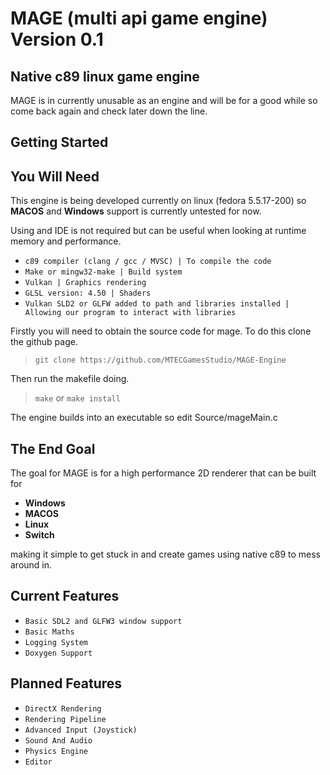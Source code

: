 # MAGE (multi api game engine) Version 0.1
## Native c89 linux game engine

MAGE is in currently unusable as an engine and will be for a good while so come back again and check later down the line.

## Getting Started
## You Will Need

This engine is being developed currently on linux (fedora 5.5.17-200) so **MACOS** and **Windows** support is currently untested for now.

Using and IDE is not required but can be useful when looking at runtime memory and performance.

- `c89 compiler (clang / gcc / MVSC) | To compile the code`
- `Make or mingw32-make | Build system`
- `Vulkan | Graphics rendering`
- `GLSL version: 4.50 | Shaders`
- `Vulkan SLD2 or GLFW added to path and libraries installed | Allowing our program to interact with libraries`
  
Firstly you will need to obtain the source code for mage. To do this clone the github page.

 >`git clone https://github.com/MTECGamesStudio/MAGE-Engine`

Then run the makefile doing.

> `make` or `make install`

The engine builds into an executable so edit Source/mageMain.c

## The End Goal
The goal for MAGE is for a high performance 2D renderer that can be built for 

- **Windows**
- **MACOS**
- **Linux** 
- **Switch**

making it simple to get stuck in and create games using native c89 to mess around in.

## Current Features

- `Basic SDL2 and GLFW3 window support`
- `Basic Maths`
- `Logging System`
- `Doxygen Support`

## Planned Features

- `DirectX Rendering`
- `Rendering Pipeline`
- `Advanced Input (Joystick)`
- `Sound And Audio`
- `Physics Engine`
- `Editor`





